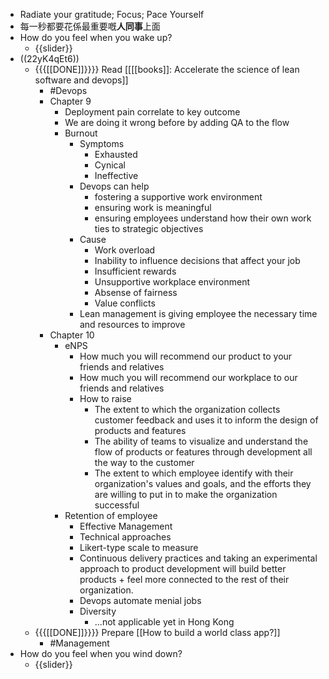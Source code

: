 - Radiate your gratitude; Focus; Pace Yourself
- 每一秒都要花係最重要嘅**人同事**上面
- How do you feel when you wake up?
    - {{slider}}
- ((22yK4qEt6))
    - {{{[[DONE]]}}}} Read [[[[books]]: Accelerate the science of lean software and devops]]
        - #Devops
        - Chapter 9
            - Deployment pain correlate to key outcome
            - We are doing it wrong before by adding QA to the flow
            - Burnout
                - Symptoms
                    - Exhausted
                    - Cynical
                    - Ineffective
                - Devops can help
                    - fostering a supportive work environment
                    - ensuring work is meaningful
                    - ensuring employees understand how their own work ties to strategic objectives
                - Cause
                    - Work overload
                    - Inability to influence decisions that affect your job
                    - Insufficient rewards
                    - Unsupportive workplace environment
                    - Absense of fairness
                    - Value conflicts
                - Lean management is giving employee the necessary time and resources to improve
        - Chapter 10
            - eNPS
                - How much you will recommend our product to your friends and relatives
                - How much you will recommend our workplace to our friends and relatives
                - How to raise
                    - The extent to which the organization collects customer feedback and uses it to inform the design of products and features
                    - The ability of teams to visualize and understand the flow of products or features through development all the way to the customer
                    - The extent to which employee identify with their organization's values and goals, and the efforts they are willing to put in to make the organization successful
            - Retention of employee
                - Effective Management
                - Technical approaches
                - Likert-type scale to measure
                - Continuous delivery practices and taking an experimental approach to product development will build better products + feel more connected to the rest of their organization.
                - Devops automate menial jobs
                - Diversity
                    - ...not applicable yet in Hong Kong
    - {{{[[DONE]]}}}} Prepare [[How to build a world class app?]]
        - #Management
- How do you feel when you wind down?
    - {{slider}}
